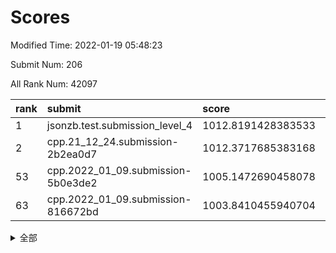 # Scores

Modified Time: 2022-01-19 05:48:23

Submit Num: 206

All Rank Num: 42097

| rank |               submit               |       score        |       sigma        | pk_num |
| :--- | :--------------------------------- | :----------------- | :----------------- | :----- |
| 1    | jsonzb.test.submission_level_4     | 1012.8191428383533 | 0.7900317294693673 | 764    |
| 2    | cpp.21_12_24.submission-2b2ea0d7   | 1012.3717685383168 | 0.7877787560680631 | 820    |
| 53   | cpp.2022_01_09.submission-5b0e3de2 | 1005.1472690458078 | 0.7426530056001551 | 820    |
| 63   | cpp.2022_01_09.submission-816672bd | 1003.8410455940704 | 0.7262918019748325 | 820    |


<details>
<summary>全部</summary>

| rank |                 submit                 |       score        |       sigma        | pk_num |
| :--- | :------------------------------------- | :----------------- | :----------------- | :----- |
| 1    | jsonzb.test.submission_level_4         | 1012.8191428383533 | 0.7900317294693673 | 764    |
| 2    | cpp.21_12_24.submission-2b2ea0d7       | 1012.3717685383168 | 0.7877787560680631 | 820    |
| 3    | gobigger.level_3.submission_level_3_34 | 1011.699716432499  | 0.7711151906773593 | 819    |
| 4    | gobigger.level_3.submission_level_3_49 | 1011.3173688649412 | 0.7609591652346178 | 815    |
| 5    | gobigger.level_3.submission_level_3_3  | 1011.2368507967664 | 0.7639848865314136 | 820    |
| 6    | gobigger.level_3.submission_level_3_41 | 1011.1012898545938 | 0.7760521718786884 | 817    |
| 7    | gobigger.level_3.submission_level_3_31 | 1011.0065381968712 | 0.7581785913285302 | 816    |
| 8    | gobigger.level_3.submission_level_3_16 | 1010.9472911418327 | 0.7853524298090355 | 812    |
| 9    | gobigger.level_3.submission_level_3_13 | 1010.9354267526677 | 0.7614400073491489 | 821    |
| 10   | gobigger.level_3.submission_level_3_17 | 1010.9278343587772 | 0.7573345346977438 | 819    |
| 11   | gobigger.level_3.submission_level_3_1  | 1010.8840404325724 | 0.7588011968373686 | 818    |
| 12   | gobigger.level_3.submission_level_3_36 | 1010.803563649175  | 0.7755336397753962 | 817    |
| 13   | gobigger.level_3.submission_level_3_2  | 1010.6223346017879 | 0.7401215032678945 | 819    |
| 14   | gobigger.level_3.submission_level_3_7  | 1010.5792188005777 | 0.7588802184390282 | 818    |
| 15   | gobigger.level_3.submission_level_3_45 | 1010.5520411800888 | 0.7506562708558635 | 816    |
| 16   | gobigger.level_3.submission_level_3_12 | 1010.5500520873632 | 0.7752122797303156 | 815    |
| 17   | gobigger.level_3.submission_level_3_26 | 1010.3740002807926 | 0.7503483945843801 | 812    |
| 18   | gobigger.level_3.submission_level_3_0  | 1010.340681968363  | 0.7797985503397138 | 821    |
| 19   | gobigger.level_3.submission_level_3_48 | 1010.1907708293925 | 0.7508069502755298 | 820    |
| 20   | gobigger.level_3.submission_level_3_43 | 1010.142049470478  | 0.7755566944933597 | 818    |
| 21   | gobigger.level_3.submission_level_3_32 | 1010.1129228781268 | 0.7583995334515549 | 823    |
| 22   | gobigger.level_3.submission_level_3_37 | 1010.0523339832308 | 0.7378886456181115 | 818    |
| 23   | gobigger.level_3.submission_level_3_33 | 1009.9273052106055 | 0.7615131705492303 | 818    |
| 24   | gobigger.level_3.submission_level_3_42 | 1009.8847355428178 | 0.7308597857210125 | 819    |
| 25   | gobigger.level_3.submission_level_3_11 | 1009.8494145863331 | 0.7532284116170055 | 811    |
| 26   | gobigger.level_3.submission_level_3_8  | 1009.8207385759905 | 0.7380754217564757 | 819    |
| 27   | gobigger.level_3.submission_level_3_29 | 1009.7987224061081 | 0.7468217932091941 | 816    |
| 28   | gobigger.level_3.submission_level_3_40 | 1009.769396915089  | 0.7371823627680735 | 819    |
| 29   | gobigger.level_3.submission_level_3_46 | 1009.7450194762393 | 0.742107589160285  | 818    |
| 30   | gobigger.level_3.submission_level_3_21 | 1009.7448550426176 | 0.7786663739548455 | 816    |
| 31   | gobigger.level_3.submission_level_3_47 | 1009.7104298332675 | 0.7365333096508095 | 818    |
| 32   | gobigger.level_3.submission_level_3_19 | 1009.6978280052159 | 0.7361476811349184 | 814    |
| 33   | gobigger.level_3.submission_level_3_27 | 1009.6488305047533 | 0.7724333813429666 | 817    |
| 34   | gobigger.level_3.submission_level_3_6  | 1009.6488108077357 | 0.7544466003606922 | 818    |
| 35   | gobigger.level_3.submission_level_3_25 | 1009.6378141648814 | 0.7707240045524756 | 817    |
| 36   | gobigger.level_3.submission_level_3_28 | 1009.5857118567399 | 0.7450415463861588 | 817    |
| 37   | gobigger.level_3.submission_level_3_38 | 1009.4580903736548 | 0.7465579120331749 | 817    |
| 38   | gobigger.level_3.submission_level_3_15 | 1009.4552814557607 | 0.7291129066063082 | 817    |
| 39   | gobigger.level_3.submission_level_3_5  | 1009.4506549467088 | 0.751707874205858  | 816    |
| 40   | gobigger.level_3.submission_level_3_18 | 1009.292923079903  | 0.7638120508701653 | 818    |
| 41   | gobigger.level_3.submission_level_3_35 | 1009.0051686746503 | 0.7385400948519573 | 816    |
| 42   | gobigger.level_3.submission_level_3_4  | 1008.9335062694544 | 0.7361064592349107 | 814    |
| 43   | gobigger.level_3.submission_level_3_22 | 1008.911568940781  | 0.7506479305306268 | 818    |
| 44   | gobigger.level_3.submission_level_3_30 | 1008.7921994104987 | 0.733927887165127  | 815    |
| 45   | gobigger.level_3.submission_level_3_20 | 1008.7855569809568 | 0.7472953446583714 | 816    |
| 46   | gobigger.level_3.submission_level_3_10 | 1008.555080692151  | 0.7448530104412763 | 819    |
| 47   | gobigger.level_3.submission_level_3_23 | 1008.5195556881969 | 0.750118566894701  | 814    |
| 48   | gobigger.level_3.submission_level_3_24 | 1008.4180034846037 | 0.7435268433013921 | 813    |
| 49   | gobigger.level_3.submission_level_3_44 | 1008.0264994606277 | 0.7287942769508481 | 818    |
| 50   | gobigger.level_3.submission_level_3_39 | 1007.9885225933847 | 0.7415877223597214 | 821    |
| 51   | gobigger.level_3.submission_level_3_14 | 1007.8780478638788 | 0.7292354304226997 | 818    |
| 52   | gobigger.level_3.submission_level_3_9  | 1007.6179003481855 | 0.7421971267516712 | 816    |
| 53   | cpp.2022_01_09.submission-5b0e3de2     | 1005.1472690458078 | 0.7426530056001551 | 820    |
| 54   | gobigger.level_1.submission_level_1_10 | 1005.0419789568637 | 0.7285418632541787 | 821    |
| 55   | gobigger.level_1.submission_level_1_2  | 1004.6535718778524 | 0.7171100678392416 | 816    |
| 56   | gobigger.level_1.submission_level_1_4  | 1004.61422668817   | 0.730364924582334  | 817    |
| 57   | gobigger.level_1.submission_level_1_43 | 1004.4129092522048 | 0.7225557386572274 | 820    |
| 58   | gobigger.level_1.submission_level_1_15 | 1004.4123110991106 | 0.7170397538715594 | 825    |
| 59   | gobigger.level_1.submission_level_1_28 | 1004.1867248998218 | 0.7195683328844685 | 818    |
| 60   | gobigger.level_1.submission_level_1_21 | 1004.0040634330918 | 0.7136717085711913 | 812    |
| 61   | gobigger.level_1.submission_level_1_22 | 1003.9176340509503 | 0.7161301199057503 | 816    |
| 62   | gobigger.level_1.submission_level_1_19 | 1003.8691176192264 | 0.7199593649569674 | 815    |
| 63   | cpp.2022_01_09.submission-816672bd     | 1003.8410455940704 | 0.7262918019748325 | 820    |
| 64   | gobigger.level_1.submission_level_1_49 | 1003.8026540257919 | 0.7086707822564675 | 819    |
| 65   | gobigger.level_1.submission_level_1_45 | 1003.7367571362688 | 0.7160905013311426 | 815    |
| 66   | gobigger.level_1.submission_level_1_0  | 1003.6687754112764 | 0.7028666324268215 | 822    |
| 67   | gobigger.level_1.submission_level_1_44 | 1003.6164968654855 | 0.736317844097173  | 823    |
| 68   | gobigger.level_1.submission_level_1_27 | 1003.6158205800441 | 0.7242582760118961 | 817    |
| 69   | gobigger.level_1.submission_level_1_7  | 1003.5543742852781 | 0.7136923261764389 | 818    |
| 70   | gobigger.level_1.submission_level_1_17 | 1003.5437466988643 | 0.7217963649738219 | 815    |
| 71   | gobigger.level_1.submission_level_1_34 | 1003.5291850661163 | 0.7208934292542023 | 816    |
| 72   | gobigger.level_1.submission_level_1_32 | 1003.5058291363035 | 0.7087763167642781 | 817    |
| 73   | gobigger.level_1.submission_level_1_41 | 1003.3459347744714 | 0.7181598662031533 | 816    |
| 74   | gobigger.level_1.submission_level_1_36 | 1003.3309992697656 | 0.717215092797844  | 821    |
| 75   | gobigger.level_1.submission_level_1_5  | 1003.2923648388203 | 0.7149155782504218 | 813    |
| 76   | gobigger.level_1.submission_level_1_46 | 1003.2355788949545 | 0.7130153745791344 | 813    |
| 77   | gobigger.level_1.submission_level_1_18 | 1003.2109613745391 | 0.7225429425653638 | 817    |
| 78   | gobigger.level_1.submission_level_1_48 | 1003.171715875329  | 0.7135393270479539 | 816    |
| 79   | gobigger.level_1.submission_level_1_24 | 1003.1229390573211 | 0.7281314290871052 | 816    |
| 80   | gobigger.level_1.submission_level_1_16 | 1003.0970424620095 | 0.7277317556248708 | 821    |
| 81   | gobigger.level_1.submission_level_1_3  | 1003.0418002111816 | 0.7091605742598406 | 816    |
| 82   | gobigger.level_1.submission_level_1_9  | 1002.9673637403585 | 0.7226176870674876 | 818    |
| 83   | gobigger.level_1.submission_level_1_1  | 1002.9451492762958 | 0.70629651443984   | 815    |
| 84   | gobigger.level_1.submission_level_1_11 | 1002.8028748631219 | 0.721640900477076  | 814    |
| 85   | gobigger.level_1.submission_level_1_38 | 1002.7340957133223 | 0.698278332946567  | 819    |
| 86   | gobigger.level_1.submission_level_1_6  | 1002.7275728345946 | 0.7165787777339796 | 821    |
| 87   | gobigger.level_1.submission_level_1_13 | 1002.6859004481345 | 0.7074004658824345 | 822    |
| 88   | gobigger.level_1.submission_level_1_35 | 1002.6755455359956 | 0.7125961915572979 | 819    |
| 89   | gobigger.level_1.submission_level_1_29 | 1002.6648874944092 | 0.7187822492343615 | 817    |
| 90   | gobigger.level_1.submission_level_1_12 | 1002.6524533014671 | 0.7082378017771384 | 822    |
| 91   | gobigger.level_1.submission_level_1_8  | 1002.5656926431831 | 0.7306266057639305 | 816    |
| 92   | gobigger.level_1.submission_level_1_26 | 1002.554444830379  | 0.708073030121665  | 817    |
| 93   | gobigger.level_1.submission_level_1_42 | 1002.4834088199086 | 0.7096746979602351 | 816    |
| 94   | gobigger.level_1.submission_level_1_40 | 1002.4313347531385 | 0.7159995974883495 | 823    |
| 95   | gobigger.level_1.submission_level_1_23 | 1002.414163190485  | 0.7111253416944804 | 821    |
| 96   | gobigger.level_1.submission_level_1_37 | 1002.4028653490852 | 0.7122847777324434 | 820    |
| 97   | gobigger.level_1.submission_level_1_30 | 1002.4016697715342 | 0.7266677783729915 | 823    |
| 98   | gobigger.level_1.submission_level_1_20 | 1002.1992065385817 | 0.7084944519372068 | 818    |
| 99   | gobigger.level_1.submission_level_1_31 | 1002.1260689633973 | 0.7156854127609696 | 819    |
| 100  | gobigger.level_1.submission_level_1_39 | 1002.1156545843164 | 0.7119997567284436 | 823    |
| 101  | gobigger.level_1.submission_level_1_33 | 1001.9913882887915 | 0.7080597028279974 | 814    |
| 102  | gobigger.level_1.submission_level_1_14 | 1001.8549677910652 | 0.7201376728283119 | 816    |
| 103  | gobigger.level_1.submission_level_1_47 | 1001.6763505776722 | 0.7160840432424335 | 814    |
| 104  | gobigger.level_1.submission_level_1_25 | 1001.2993084617291 | 0.7286216505974242 | 815    |
| 105  | gobigger.random.submission_random_3    | 997.1640574598771  | 0.7240858262024311 | 822    |
| 106  | gobigger.random.submission_random_43   | 997.043925925355   | 0.7052796613723975 | 817    |
| 107  | gobigger.random.submission_random_36   | 997.0239018129952  | 0.7206227331021807 | 818    |
| 108  | gobigger.random.submission_random_27   | 997.0182405836821  | 0.7113153340133669 | 824    |
| 109  | gobigger.random.submission_random_13   | 996.9556636936846  | 0.7188843148010983 | 821    |
| 110  | gobigger.random.submission_random_25   | 996.8398499749526  | 0.7274697157638037 | 818    |
| 111  | gobigger.random.submission_random_34   | 996.8292214818186  | 0.7072079034575632 | 818    |
| 112  | gobigger.random.submission_random_10   | 996.7917141602551  | 0.7130563042199943 | 818    |
| 113  | gobigger.random.submission_random_12   | 996.7471763181367  | 0.7239740256274648 | 815    |
| 114  | gobigger.random.submission_random_4    | 996.7091761832602  | 0.719035440747712  | 817    |
| 115  | gobigger.random.submission_random_1    | 996.6895833918852  | 0.7083373937695162 | 817    |
| 116  | gobigger.random.submission_random_42   | 996.6385997879296  | 0.7294987390991563 | 817    |
| 117  | gobigger.random.submission_random_0    | 996.5515508563855  | 0.7046630219756568 | 821    |
| 118  | gobigger.random.submission_random_14   | 996.3650354883507  | 0.7087953049044986 | 820    |
| 119  | gobigger.random.submission_random_26   | 996.3612868957715  | 0.7019871057547279 | 819    |
| 120  | gobigger.random.submission_random_18   | 996.276833530527   | 0.7099629593083258 | 817    |
| 121  | gobigger.random.submission_random_47   | 996.2448823671233  | 0.7109600626751854 | 813    |
| 122  | gobigger.random.submission_random_24   | 996.2379765058761  | 0.7063351022657024 | 819    |
| 123  | gobigger.random.submission_random_21   | 996.2096936883715  | 0.7247870856674548 | 819    |
| 124  | gobigger.random.submission_random_39   | 996.1568631853279  | 0.7114959323603135 | 818    |
| 125  | gobigger.random.submission_random_8    | 996.125231888744   | 0.7032026850436254 | 819    |
| 126  | gobigger.random.submission_random_31   | 996.1220270675122  | 0.7169018030669376 | 822    |
| 127  | gobigger.random.submission_random_46   | 996.0782511864976  | 0.7001515909461439 | 818    |
| 128  | gobigger.random.submission_random_15   | 996.0770860051027  | 0.7231875058107989 | 812    |
| 129  | gobigger.random.submission_random_32   | 996.0477598974707  | 0.7219657810660214 | 820    |
| 130  | gobigger.random.submission_random_33   | 996.045310048343   | 0.6977817486326042 | 818    |
| 131  | gobigger.random.submission_random_19   | 996.0349371589675  | 0.7064703060415042 | 819    |
| 132  | gobigger.random.submission_random_22   | 995.9984889078637  | 0.7173196380081619 | 821    |
| 133  | gobigger.random.submission_random_17   | 995.9684411721764  | 0.7222527878154402 | 816    |
| 134  | gobigger.random.submission_random_5    | 995.9541609965092  | 0.7223111350235789 | 816    |
| 135  | gobigger.random.submission_random_45   | 995.9204875339149  | 0.7071032809021209 | 813    |
| 136  | gobigger.random.submission_random_23   | 995.8886366250737  | 0.7198295301508556 | 815    |
| 137  | gobigger.random.submission_random_37   | 995.8372467511286  | 0.7194938907316022 | 819    |
| 138  | gobigger.random.submission_random_9    | 995.8264707906842  | 0.7171305055452997 | 818    |
| 139  | gobigger.random.submission_random_20   | 995.6703530454295  | 0.7163108507256943 | 817    |
| 140  | gobigger.random.submission_random_30   | 995.652525938895   | 0.714368634777455  | 818    |
| 141  | gobigger.random.submission_random_29   | 995.6304273297861  | 0.7327429411776912 | 808    |
| 142  | gobigger.random.submission_random_40   | 995.512683104362   | 0.7073498285009565 | 815    |
| 143  | gobigger.random.submission_random_11   | 995.493325698745   | 0.7220322266232496 | 818    |
| 144  | gobigger.random.submission_random_6    | 995.4811222681911  | 0.719488594807543  | 816    |
| 145  | gobigger.random.submission_random_41   | 995.4400558245676  | 0.7333953146582816 | 817    |
| 146  | gobigger.random.submission_random_49   | 995.27704787611    | 0.7131206425167748 | 820    |
| 147  | gobigger.random.submission_random_35   | 995.273568745977   | 0.7219974427402938 | 819    |
| 148  | gobigger.random.submission_random_16   | 995.2345470128621  | 0.7187939564026619 | 821    |
| 149  | gobigger.random.submission_random_7    | 995.2050532033052  | 0.7212210422183972 | 816    |
| 150  | gobigger.random.submission_random_44   | 995.1566192080134  | 0.7183719819794488 | 815    |
| 151  | gobigger.random.submission_random_48   | 995.1344332525347  | 0.7058959063388721 | 817    |
| 152  | gobigger.random.submission_random_38   | 995.1232218761929  | 0.7186369078329256 | 819    |
| 153  | gobigger.random.submission_random_28   | 994.7686399014063  | 0.7029472669870965 | 812    |
| 154  | gobigger.random.submission_random_2    | 994.7525998446407  | 0.7230330290893131 | 821    |
| 155  | gobigger.level_2.submission_level_2_33 | 994.6462606794494  | 0.730193334934288  | 820    |
| 156  | gobigger.level_2.submission_level_2_45 | 994.198454966931   | 0.7326748457913026 | 816    |
| 157  | gobigger.level_2.submission_level_2_20 | 993.386821853697   | 0.7381994066863938 | 819    |
| 158  | gobigger.level_2.submission_level_2_31 | 993.2846611554884  | 0.7392274758003251 | 820    |
| 159  | gobigger.level_2.submission_level_2_27 | 993.2743917671235  | 0.7358735009363929 | 818    |
| 160  | gobigger.level_2.submission_level_2_38 | 993.2374788445632  | 0.7475388032524207 | 819    |
| 161  | gobigger.level_2.submission_level_2_41 | 993.142435841535   | 0.7458908912871857 | 816    |
| 162  | gobigger.level_2.submission_level_2_5  | 993.124721320276   | 0.7482418724547345 | 818    |
| 163  | gobigger.level_2.submission_level_2_42 | 993.0777521542776  | 0.7474558298378388 | 813    |
| 164  | gobigger.level_2.submission_level_2_25 | 993.0212786966418  | 0.732316665823429  | 818    |
| 165  | gobigger.level_2.submission_level_2_21 | 992.9974286442001  | 0.7465951895025508 | 815    |
| 166  | gobigger.level_2.submission_level_2_7  | 992.9318562223906  | 0.7507497868889729 | 816    |
| 167  | gobigger.level_2.submission_level_2_44 | 992.9305430799657  | 0.7593573600852773 | 815    |
| 168  | gobigger.level_2.submission_level_2_8  | 992.8268234238302  | 0.735938145832597  | 821    |
| 169  | gobigger.level_2.submission_level_2_15 | 992.7019816115545  | 0.7411458315597227 | 819    |
| 170  | gobigger.level_2.submission_level_2_37 | 992.6947698101749  | 0.7447810529107423 | 815    |
| 171  | gobigger.level_2.submission_level_2_0  | 992.6903623547419  | 0.7311930205828613 | 813    |
| 172  | gobigger.level_2.submission_level_2_40 | 992.6517649169419  | 0.7254310930916176 | 820    |
| 173  | gobigger.level_2.submission_level_2_46 | 992.6401890769954  | 0.7456797260230585 | 817    |
| 174  | gobigger.level_2.submission_level_2_17 | 992.6020392564956  | 0.7333464004362409 | 813    |
| 175  | gobigger.level_2.submission_level_2_24 | 992.4878679018295  | 0.741134666820977  | 823    |
| 176  | gobigger.level_2.submission_level_2_2  | 992.4431692532494  | 0.7750609334310515 | 817    |
| 177  | gobigger.level_2.submission_level_2_29 | 992.3800428359731  | 0.7480871678591123 | 818    |
| 178  | gobigger.level_2.submission_level_2_4  | 992.2610450710205  | 0.7374120568618926 | 820    |
| 179  | gobigger.level_2.submission_level_2_3  | 992.2492027153878  | 0.7451178048220238 | 817    |
| 180  | gobigger.level_2.submission_level_2_47 | 992.1481576225733  | 0.7647633889300189 | 816    |
| 181  | gobigger.level_2.submission_level_2_13 | 992.080538947719   | 0.7539327678000269 | 816    |
| 182  | gobigger.level_2.submission_level_2_34 | 992.0269865304956  | 0.7541637516474904 | 821    |
| 183  | gobigger.level_2.submission_level_2_9  | 992.0060902761081  | 0.7389526697968561 | 816    |
| 184  | gobigger.level_2.submission_level_2_14 | 991.929080000083   | 0.7563626899940684 | 823    |
| 185  | gobigger.level_2.submission_level_2_49 | 991.8823427742296  | 0.7546402360179619 | 816    |
| 186  | gobigger.level_2.submission_level_2_32 | 991.8633109529168  | 0.7771823785268477 | 820    |
| 187  | gobigger.level_2.submission_level_2_26 | 991.7698123418953  | 0.751661812310648  | 821    |
| 188  | gobigger.level_2.submission_level_2_18 | 991.745848774993   | 0.7337451217485995 | 814    |
| 189  | gobigger.level_2.submission_level_2_39 | 991.6417830951448  | 0.7479441943666061 | 821    |
| 190  | gobigger.level_2.submission_level_2_6  | 991.554524263837   | 0.7484687312796824 | 818    |
| 191  | gobigger.level_2.submission_level_2_16 | 991.4830332196962  | 0.7514805470655498 | 822    |
| 192  | gobigger.level_2.submission_level_2_36 | 991.4424444104936  | 0.7517577621769571 | 815    |
| 193  | gobigger.level_2.submission_level_2_12 | 991.3182785876193  | 0.7541435926187575 | 822    |
| 194  | gobigger.level_2.submission_level_2_35 | 991.2795180578485  | 0.7732711783310747 | 820    |
| 195  | gobigger.level_2.submission_level_2_48 | 991.2528913773598  | 0.7537179331946506 | 815    |
| 196  | gobigger.level_2.submission_level_2_43 | 991.1935502228816  | 0.7462193849391601 | 825    |
| 197  | gobigger.level_2.submission_level_2_1  | 991.02858655642    | 0.7505266708149972 | 819    |
| 198  | gobigger.level_2.submission_level_2_30 | 990.8825207719243  | 0.7696521168705721 | 817    |
| 199  | gobigger.level_2.submission_level_2_28 | 990.5914668901247  | 0.7709315679746482 | 821    |
| 200  | gobigger.level_2.submission_level_2_11 | 990.5832882032223  | 0.7496503448306291 | 819    |
| 201  | gobigger.level_2.submission_level_2_10 | 990.3965380930974  | 0.7700861398994185 | 811    |
| 202  | gobigger.level_2.submission_level_2_22 | 989.6412078034365  | 0.7744448380688574 | 820    |
| 203  | gobigger.level_2.submission_level_2_23 | 989.5847770845255  | 0.7605675860630043 | 818    |
| 204  | gobigger.level_2.submission_level_2_19 | 989.1866326734465  | 0.7786653123246629 | 819    |
| 205  | gobigger.none.submission_none_1        | 976.6941982415814  | 1.3810116097053369 | 814    |
| 206  | gobigger.none.submission_none_0        | 975.9083281222762  | 1.4242901853312542 | 819    |

</details>